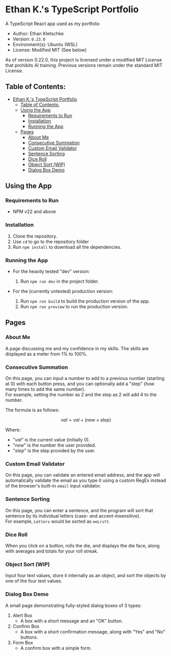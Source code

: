 # Ethan K.'s TypeScript Portfolio

A TypeScript React app used as my portfolio

- Author: Ethan Kletschke
- Version: `0.23.0`
- Environment(s): Ubuntu (WSL)
- License: Modified MIT (See below)

As of version 0.22.0, this project is licensed under a modified MIT License that prohibits AI training.
Previous versions remain under the standard MIT License.

## Table of Contents:

- [Ethan K.'s TypeScript Portfolio](#ethan-ks-typescript-portfolio)
  - [Table of Contents:](#table-of-contents)
  - [Using the App](#using-the-app)
    - [Requirements to Run](#requirements-to-run)
    - [Installation](#installation)
    - [Running the App](#running-the-app)
  - [Pages](#pages)
    - [About Me](#about-me)
    - [Consecutive Summation](#consecutive-summation)
    - [Custom Email Validator](#custom-email-validator)
    - [Sentence Sorting](#sentence-sorting)
    - [Dice Roll](#dice-roll)
    - [Object Sort (WIP)](#object-sort-wip)
    - [Dialog Box Demo](#dialog-box-demo)

## Using the App

### Requirements to Run

- NPM v22 and above

### Installation

1. Clone the repository.
2. Use `cd` to go to the repository folder
3. Run `npm install` to download all the dependencies.

### Running the App

- For the heavily tested "dev" version:
  1. Run `npm run dev` in the project folder.

- For the (currently untested) production version:
  1. Run `npm run build` to build the production version of the app.
  2. Run `npm run preview` to run the production version.

## Pages

### About Me

A page discussing me and my confidence in my skills. The skills are displayed as a
meter from 1% to 100%.

### Consecutive Summation

On this page, you can input a number to add to a previous number (starting at 0)
with each button press, and you can optionally add a "step" (how many times
to add the same number).  
For example, setting the number as 2 and the step as 2 will add 4 to the number. 

The formula is as follows:

$$
val = val + (new \times step) 
$$

Where:

- "$val$" is the current value (initially 0).
- "$new$" is the number the user provided.
- "$step$" is the step provided by the user.

### Custom Email Validator

On this page, you can validate an entered email address, and the app will automatically
validate the email as you type it using a custom RegEx instead of the browser's built-in
`email` input validator.

### Sentence Sorting

On this page, you can enter a sentence, and the program will sort that sentence
by its individual letters (case- and accent-insensitive).  
For example, `Letters` would be sorted as `eeLrstt`.

### Dice Roll

When you click on a button, rolls the die, and displays the die face, along with
averages and totals for your roll streak.

### Object Sort (WIP)

Input four text values, store it internally as an object, and sort the objects
by one of the four text values.

### Dialog Box Demo

A small page demonstrating fully-styled dialog boxes of 3 types:

1. Alert Box  
   - A box with a short message and an "OK" button.
2. Confirm Box
   - A box with a short confirmation message, along with "Yes" and "No" buttons. 
3. Form Box
   - A confirm box with a simple form.
